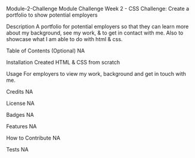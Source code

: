 Module-2-Challenge
Module Challenge Week 2 - CSS Challenge: Create a portfolio to show potential employers

Description
A portfolio for potential employers so that they can learn more about my background, see my work, & to get in contact with me.
Also to showcase what I am able to do with html & css. 

Table of Contents (Optional)
NA

Installation
Created HTML & CSS from scratch

Usage
For employers to view my work, background and get in touch with me. 

Credits
NA

License
NA

Badges
NA

Features
NA

How to Contribute
NA

Tests
NA